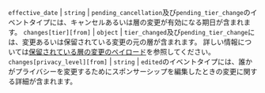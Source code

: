 `effective_date` | `string` | `pending_cancellation`及び`pending_tier_change`のイベントタイプには、キャンセルあるいは層の変更が有効になる期日が含まれます。 `changes[tier][from]` | `object` | `tier_changed`及び`pending_tier_change`には、変更あるいは保留されている変更の元の層が含まれます。 詳しい情報については[保留されている層の変更のペイロード](/webhooks/event-payloads#webhook-payload-example-when-someone-downgrades-a-sponsorship)を参照してください。 `changes[privacy_level][from]` | `string` | `edited`のイベントタイプには、誰かがプライバシーを変更するためにスポンサーシップを編集したときの変更に関する詳細が含まれます。
